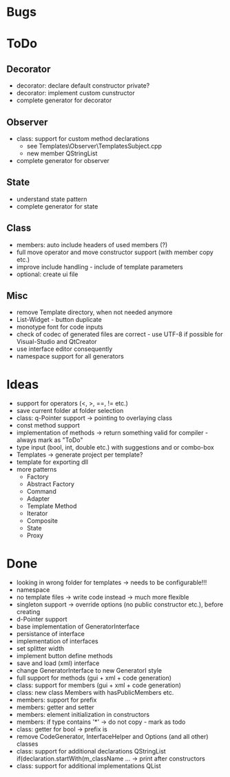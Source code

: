 ﻿# Bugs

# ToDo
## Decorator
* decorator: declare default constructor private?
* decorator: implement custom cunstructor
* complete generator for decorator

## Observer
* class: support for custom method declarations
  - see Templates\Observer\TemplatesSubject.cpp
  - new member QStringList
* complete generator for observer

## State
* understand state pattern
* complete generator for state

## Class
* members: auto include headers of used members (?)
* full move operator and move constructor support (with member copy etc.)
* improve include handling - include of template parameters
* optional: create ui file

## Misc
* remove Template directory, when not needed anymore
* List-Widget - button duplicate
* monotype font for code inputs
* check of codec of generated files are correct - use UTF-8 if possible for Visual-Studio and QtCreator
* use interface editor consequently
* namespace support for all generators

# Ideas
* support for operators (<, >, ==, != etc.)
* save current folder at folder selection
* class: q-Pointer support -> pointing to overlaying class
* const method support
* implementation of  methods -> return something valid for compiler - always mark as "ToDo"
* type input (bool, int, double etc.) with suggestions and or combo-box
* Templates -> generate project per template?
* template for exporting dll
* more patterns
  * Factory
  * Abstract Factory
  * Command
  * Adapter
  * Template Method
  * Iterator
  * Composite
  * State
  * Proxy

# Done
* looking in wrong folder for templates -> needs to be configurable!!!
* namespace
* no template files -> write code instead -> much more flexible
* singleton support -> override options (no public constructor etc.), before creating
* d-Pointer support
* base implementation of GeneratorInterface
* persistance of interface
* implementation of interfaces
* set splitter width
* implement button define methods
* save and load (xml) interface
* change GeneratorInterface to new GeneratorI style
* full support for methods (gui + xml + code generation)
* class: support for members (gui + xml + code generation)
* class: new class Members with hasPublicMembers etc.
* members: support for prefix
* members: getter and setter
* members: element initialization in constructors
* members: if type contains '*' -> do not copy - mark as todo
* class: getter for bool -> prefix is
* remove CodeGenerator, InterfaceHelper and Options (and all other) classes
* class: support for additional declarations QStringList if(declaration.startWith(m_className ... -> print after constructors
* class: support for additional implementations QList<QStringList>
